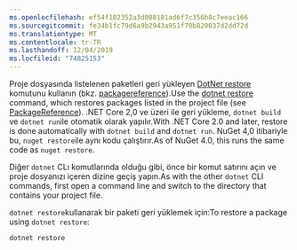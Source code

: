 ```yaml
---
ms.openlocfilehash: ef54f102352a3d088181ad6f7c356b8c7eeac166
ms.sourcegitcommit: fe34b1fc79d6a9b2943a951f70b820037d2dd72d
ms.translationtype: MT
ms.contentlocale: tr-TR
ms.lasthandoff: 12/04/2019
ms.locfileid: "74825153"
---
```

<span data-ttu-id="f45c8-101">Proje dosyasında listelenen paketleri geri yükleyen [DotNet restore](/dotnet/core/tools/dotnet-restore?tabs=netcore2x) komutunu kullanın (bkz. [packagereference](../../consume-packages/package-references-in-project-files.md)).</span><span class="sxs-lookup"><span data-stu-id="f45c8-101">Use the [dotnet restore](/dotnet/core/tools/dotnet-restore?tabs=netcore2x) command, which restores packages listed in the project file (see [PackageReference](../../consume-packages/package-references-in-project-files.md)).</span></span> <span data-ttu-id="f45c8-102">.NET Core 2,0 ve üzeri ile geri yükleme, `dotnet build` ve `dotnet run`ile otomatik olarak yapılır.</span><span class="sxs-lookup"><span data-stu-id="f45c8-102">With .NET Core 2.0 and later, restore is done automatically with `dotnet build` and `dotnet run`.</span></span> <span data-ttu-id="f45c8-103">NuGet 4,0 itibariyle bu, `nuget restore`ile aynı kodu çalıştırır.</span><span class="sxs-lookup"><span data-stu-id="f45c8-103">As of NuGet 4.0, this runs the same code as `nuget restore`.</span></span>

<span data-ttu-id="f45c8-104">Diğer `dotnet` CLı komutlarında olduğu gibi, önce bir komut satırını açın ve proje dosyanızı içeren dizine geçiş yapın.</span><span class="sxs-lookup"><span data-stu-id="f45c8-104">As with the other `dotnet` CLI commands, first open a command line and switch to the directory that contains your project file.</span></span>

<span data-ttu-id="f45c8-105">`dotnet restore`kullanarak bir paketi geri yüklemek için:</span><span class="sxs-lookup"><span data-stu-id="f45c8-105">To restore a package using `dotnet restore`:</span></span>

```dotnetcli
dotnet restore 
```